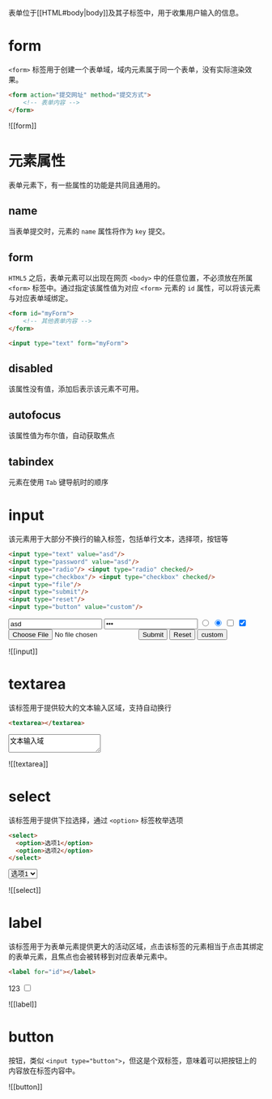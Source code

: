 表单位于[[HTML#body|body]]及其子标签中，用于收集用户输入的信息。

# form

`<form>` 标签用于创建一个表单域，域内元素属于同一个表单，没有实际渲染效果。

```HTML
<form action="提交网址" method="提交方式">
    <!-- 表单内容 -->
</form>
```

![[form]]

# 元素属性

表单元素下，有一些属性的功能是共同且通用的。

## name

当表单提交时，元素的 `name` 属性将作为 `key` 提交。

## form

`HTML5` 之后，表单元素可以出现在网页 `<body>` 中的任意位置，不必须放在所属 `<form>` 标签中。通过指定该属性值为对应 `<form>` 元素的 `id` 属性，可以将该元素与对应表单域绑定。

```HTML
<form id="myForm">
    <!-- 其他表单内容 -->
</form>

<input type="text" form="myForm">
```

## disabled

该属性没有值，添加后表示该元素不可用。

## autofocus

该属性值为布尔值，自动获取焦点

## tabindex

元素在使用 `Tab` 键导航时的顺序

# input

该元素用于大部分不换行的输入标签，包括单行文本，选择项，按钮等

```HTML
<input type="text" value="asd"/>
<input type="password" value="asd"/>
<input type="radio"/> <input type="radio" checked/>
<input type="checkbox"/> <input type="checkbox" checked/>
<input type="file"/>
<input type="submit"/>
<input type="reset"/>
<input type="button" value="custom"/>
```

<input type="text" value="asd"/>
<input type="password" value="asd"/>
<input type="radio"/> <input type="radio" checked/>
<input type="checkbox"/> <input type="checkbox" checked/>
<input type="file"/>
<input type="submit"/>
<input type="reset"/>
<input type="button" value="custom"/>

![[input]]

# textarea

该标签用于提供较大的文本输入区域，支持自动换行

```HTML
<textarea></textarea>
```

<textarea>文本输入域</textarea>

![[textarea]]

# select

该标签用于提供下拉选择，通过 `<option>` 标签枚举选项

```HTML
<select>
  <option>选项1</option>
  <option>选项2</option>
</select>
```

<select>
  <option>选项1</option>
  <option>选项2</option>
</select>

![[select]]

# label

该标签用于为表单元素提供更大的活动区域，点击该标签的元素相当于点击其绑定的表单元素，且焦点也会被转移到对应表单元素中。

```HTML
<label for="id"></label>
```

<label for="cb">123</label>
<input type="checkbox" id="cb"/> 

![[label]]

# button

按钮，类似 `<input type="button">`，但这是个双标签，意味着可以把按钮上的内容放在标签内容中。

![[button]]

